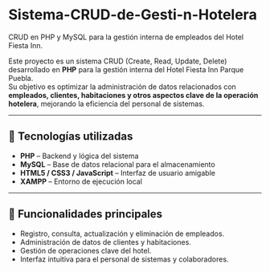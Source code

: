 # Sistema-CRUD-de-Gesti-n-Hotelera
CRUD en PHP y MySQL para la gestión interna de empleados del Hotel Fiesta Inn.

Este proyecto es un sistema CRUD (Create, Read, Update, Delete) desarrollado en **PHP** para la gestión interna del Hotel Fiesta Inn Parque Puebla.  
Su objetivo es optimizar la administración de datos relacionados con **empleados, clientes, habitaciones y otros aspectos clave de la operación hotelera**, mejorando la eficiencia del personal de sistemas.

---

## 🚀 Tecnologías utilizadas
- **PHP** – Backend y lógica del sistema
- **MySQL** – Base de datos relacional para el almacenamiento
- **HTML5 / CSS3 / JavaScript** – Interfaz de usuario amigable
- **XAMPP** – Entorno de ejecución local

---

## 📌 Funcionalidades principales
- Registro, consulta, actualización y eliminación de empleados.
- Administración de datos de clientes y habitaciones.
- Gestión de operaciones clave del hotel.
- Interfaz intuitiva para el personal de sistemas y colaboradores.
